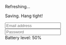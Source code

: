 <a class="btn btn-default" href="path/to/settings" aria-label="Settings">
  <i class="fa fa-cog" aria-hidden="true"></i>
</a>

<a class="btn btn-danger" href="path/to/settings" aria-label="Delete">
  <i class="fa fa-trash-o" aria-hidden="true"></i>
</a>

<a class="btn btn-primary" href="#navigation-main" aria-label="Skip to main navigation">
  <i class="fa fa-bars" aria-hidden="true"></i>
</a>
<i class="fa fa-refresh fa-spin fa-3x fa-fw" aria-hidden="true"></i>
<span class="sr-only">Refreshing...</span>

<i class="fa fa-cog fa-spin fa-3x fa-fw" aria-hidden="true"></i>
<span class="sr-only">Saving. Hang tight!</span>
<div class="input-group margin-bottom-sm">
  <span class="input-group-addon"><i class="fa fa-envelope-o fa-fw" aria-hidden="true"></i></span>
  <input class="form-control" type="text" placeholder="Email address">
</div>
<div class="input-group">
  <span class="input-group-addon"><i class="fa fa-key fa-fw" aria-hidden="true"></i></span>
  <input class="form-control" type="password" placeholder="Password">
</div>
<a href="path/to/shopping/cart" class="btn btn-primary" aria-label="View 3 items in your shopping cart">
  <i class="fa fa-shopping-cart" aria-hidden="true"></i>
</a>
<i class="fa fa-battery-half" aria-hidden="true"></i>
<span class="sr-only">Battery level: 50%</span>
